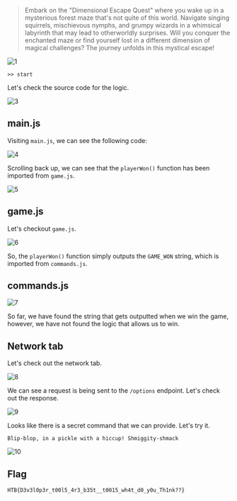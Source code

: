 > Embark on the "Dimensional Escape Quest" where you wake up in a mysterious forest maze that's not quite of this world. Navigate singing squirrels, mischievous nymphs, and grumpy wizards in a whimsical labyrinth that may lead to otherworldly surprises. Will you conquer the enchanted maze or find yourself lost in a different dimension of magical challenges? The journey unfolds in this mystical escape!

![1](https://github.com/user-attachments/assets/7b4d5362-6a53-480d-a4fd-248fb7869a05)

```
>> start
```

Let's check the source code for the logic.

![3](https://github.com/user-attachments/assets/16730aff-eaf0-4ec6-a2a1-bd2218a65279)

## main.js

Visiting `main.js`, we can see the following code:

![4](https://github.com/user-attachments/assets/a198025a-07cf-414c-b55d-00e5872b1f4c)

Scrolling back up, we can see that the `playerWon()` function has been imported from `game.js`.

![5](https://github.com/user-attachments/assets/681ec686-a002-42f3-8caa-e28cc7a962f7)

## game.js

Let's checkout `game.js`.

![6](https://github.com/user-attachments/assets/31b01f37-703d-491a-acb6-247f2151f814)

So, the `playerWon()` function simply outputs the `GAME_WON` string, which is imported from `commands.js`.

## commands.js

![7](https://github.com/user-attachments/assets/b7143096-9573-4810-853f-8d137f7ed87e)

So far, we have found the string that gets outputted when we win the game, however, we have not found the logic that allows us to win.

## Network tab

Let's check out the network tab.

![8](https://github.com/user-attachments/assets/f5c6b41c-b232-4f21-b25b-02b4b35b30f5)

We can see a request is being sent to the `/options` endpoint.
Let's check out the response.

![9](https://github.com/user-attachments/assets/3312fbf2-dfee-4a76-8daa-5e6ea3d0d7e8)

Looks like there is a secret command that we can provide.
Let's try it.

```
Blip-blop, in a pickle with a hiccup! Shmiggity-shmack
```

![10](https://github.com/user-attachments/assets/6ac6dadd-3a63-4487-8aa0-780ebed82e1b)

## Flag

```
HTB{D3v3l0p3r_t00l5_4r3_b35t__t0015_wh4t_d0_y0u_Th1nk??}
```
